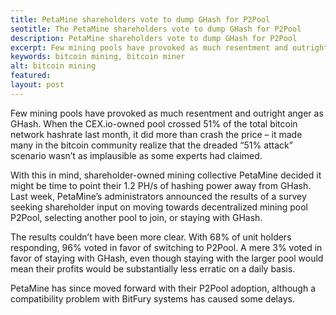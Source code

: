 ```yaml
---
title: PetaMine shareholders vote to dump GHash for P2Pool
seotitle: The PetaMine shareholders vote to dump GHash for P2Pool
description: PetaMine shareholders vote to dump GHash for P2Pool
excerpt: Few mining pools have provoked as much resentment and outright anger as GHash. 
keywords: bitcoin mining, bitcoin miner
alt: bitcoin mining
featured: 
layout: post
---
```


<p>Few mining pools have provoked as much resentment and outright anger as GHash. When the CEX.io-owned pool crossed 51% of the total bitcoin network hashrate last month, it did more than crash the price – it made many in the bitcoin community realize that the dreaded “51% attack” scenario wasn’t as implausible as some experts had claimed.<p>

<p>With this in mind, shareholder-owned mining collective PetaMine decided it might be time to point their 1.2 PH/s of hashing power away from GHash. Last week, PetaMine’s administrators announced the results of a survey seeking shareholder input on moving towards decentralized mining pool P2Pool, selecting another pool to join, or staying with GHash.<p>

<p>The results couldn’t have been more clear. With 68% of unit holders responding, 96% voted in favor of switching to P2Pool. A mere 3% voted in favor of staying with GHash, even though staying with the larger pool would mean their profits would be substantially less erratic on a daily basis.<p>

<p>PetaMine has since moved forward with their P2Pool adoption, although a compatibility problem with BitFury systems has caused some delays.<p>
